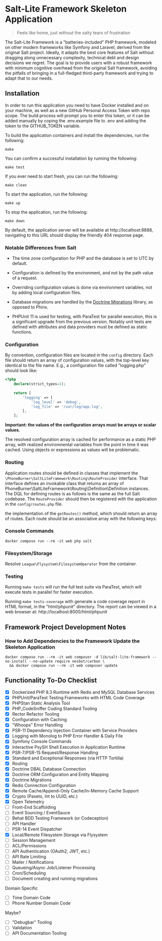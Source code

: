 # Salt-Lite Framework Skeleton Application

> Feels like home, just without the salty tears of frustration

The Salt-Lite Framework is a "batteries-included" PHP framework, modeled on other
modern frameworks like Symfony and Laravel, derived from the original Salt project.
Ideally, it adapts the best core features of Salt without dragging along unnecessary 
complexity, technical debt and design decisions we regret. The goal is to provide 
users with a robust framework with minimum cognitive overhead from the original 
Salt framework, avoiding the pitfalls of bringing in a full-fledged third-party 
framework and trying to adapt that to our needs. 

## Installation
In order to run this application you need to have Docker installed and on your 
machine, as well as a new GitHub Personal Access Token with repo scope. The build
process will prompt you to enter this token, or it can be added manually by coping
the .env.example file to .env and adding the token to the GITHUB_TOKEN variable.

To build the application containers and install the dependencies, run the following:
```shell
make
```
You can confirm a successful installation by running the following:
```shell
make test
```

If you ever need to start fresh, you can run the following:
```shell
make clean
```

To start the application, run the following:
```shell
make up
```

To stop the application, run the following:
```shell
make down
```

By default, the application server will be available at http://localhost:8888,
navigating to this URL should display the friendly 404 response page.


### Notable Differences from Salt
- The time zone configuration for PHP and the database is set to UTC by default.
- Configuration is defined by the environment, and not by the path value of a request.
- Overriding configuration values is done via environment variables, not by adding local configuration files.
- Database migrations are handled by the [Doctrine Migrations](https://www.doctrine-project.org/projects/migrations.html) library, as opposed to Phinx.

- PHPUnit 11 is used for testing, with ParaTest for parallel execution, this is 
a significant upgrade from the previous version. Notably unit tests are defined
with attributes and data providers must be defined as static functions.


### Configuration
By convention, configuration files are located in the `config` directory. Each
file should return an array of configuration values, with the top-level key identical
to the file name. E.g., a configuration file called "logging.php" should look like:

```php
<?php
    declare(strict_types=1);
    
    return [
        'logging' => [
            'log_level' => 'debug',
            'log_file' => '/var/log/app.log',
        ],
    ]; 
```

**Important: the values of the configuration arrays must be arrays or scalar values.**

The resolved configuration array is cached for performance as a static PHP array,
with realized environmental variables from the point in time it was cached. Using
objects or expressions as values will be problematic.

### Routing
Application routes should be defined in classes that implement the 
`\PhoneBurner\SaltLiteFramework\Routing\RouteProvider` interface. That interface
defines an invokable class that returns an array of PhoneBurner\SaltLiteFramework\Routing\Definition\Definition
instances. The DQL for defining routes is as follows is the same as the full Salt 
codebase. The `RouteProvider` should then be registered with the application
in the `config/routes.php` file.

the implementation of the `getRoutes()` method, which should return an array of routes. Each route should be an associative array with the following keys:

### Console Commands

```shell
docker compose run --rm -it web php salt
```

### Filesystem/Storage

Resolve `League\Flysystem\FilesystemOperator` from the container.

### Testing

Running `make tests` will run the full test suite via ParaTest, which will execute tests in parallel for faster execution.

Running `make tests-coverage` with generate a code coverage report in HTML format,
in the "html/phpunit" directory.  The report can be viewed in a web browser at:
http://localhost:8000/html/phpunit

## Framework Project Development Notes

### How to Add Dependencies to the Framework Update the Skeleton Application
```shell
docker compose run --rm -it web composer -d lib/salt-lite-framework --no-install --no-update require nesbot/carbon \
  && docker compose run --rm -it web composer update
```

## Functionality To-Do Checklist
- [x] Dockerized PHP 8.3 Runtime with Redis and MySQL Database Services
- [x] PHPUnit/ParaTest Testing Frameworks with HTML Code Coverage
- [x] PHPStan Static Analysis Tool
- [x] PHP_CodeSniffer Coding Standard Tooling
- [x] Rector Refactor Tooling
- [x] Configuration with Caching
- [x] "Whoops" Error Handling
- [x] PSR-11 Dependency Injection Container with Service Providers
- [x] Logging with Monolog to PHP Error Handler & Daily File
- [x] Symfony Console Commands
- [x] Interactive PsySH Shell Execution in Application Runtime
- [x] PSR-7/PSR-15 Request/Response Handling
- [x] Standard and Exceptional Responses (via HTTP Tortilla)
- [x] Routing
- [x] Doctrine DBAL Database Connection
- [x] Doctrine ORM Configuration and Entity Mapping
- [x] Doctrine Migrations
- [x] Redis Connection Configuration
- [x] Remote Cache/Append-Only Cache/In-Memory Cache Support
- [x] Crypto (Paseto, Int to UUID, etc.)
- [x] Open Telemetry
- [ ] Front-End Scaffolding
- [ ] Event Sourcing / EventSauce
- [ ] Behat BDD Testing Framework (or Codeception)
- [ ] API Handler 
- [ ] PSR-14 Event Dispatcher
- [x] Local/Remote Filesystem Storage via Flysystem
- [ ] Session Management
- [ ] ACL/Permissions
- [ ] API Authentication (OAuth2, JWT, etc.)
- [ ] API Rate Limiting
- [ ] Mailer / Notifications
- [ ] Queueing/Async Job/Listener Processing
- [ ] Cron/Scheduling
- [ ] Document creating and running migrations

Domain Specific
- [ ] Time Domain Code
- [ ] Phone Number Domain Code

Maybe?
- [ ] "Debugbar" Tooling
- [ ] Validation
- [ ] API Documentation Tooling